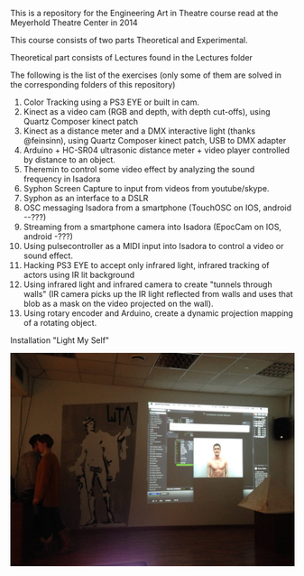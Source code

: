 This is a repository for the Engineering Art in Theatre course read at the Meyerhold Theatre Center in 2014

This course consists of two parts Theoretical and Experimental.

Theoretical part consists of Lectures found in the Lectures folder

The following is the list of the exercises (only some of them are solved in the corresponding folders of this repository)

1. Color Tracking using a PS3 EYE or built in cam.
2. Kinect as a video cam (RGB and depth, with depth cut-offs), using Quartz Composer kinect patch
3. Kinect as a distance meter and a DMX interactive light (thanks @feinsinn), using Quartz Composer kinect patch, USB to DMX adapter
4. Arduino + HC-SR04 ultrasonic distance meter + video player controlled by distance to an object.
5. Theremin to control some video effect by analyzing the sound frequency in Isadora
6. Syphon Screen Capture to input from videos from youtube/skype.
7. Syphon as an interface to a DSLR
8. OSC messaging Isadora from a smartphone (TouchOSC on IOS, android --???)
9. Streaming from a smartphone camera into Isadora (EpocCam on IOS, android -???)
10. Using pulsecontroller as a MIDI input into Isadora to control a video or sound effect.
11. Hacking PS3 EYE to accept only infrared light, infrared tracking of actors using IR lit background
12. Using infrared light and infrared camera to create "tunnels through walls" (IR camera picks up the IR light reflected from walls and uses that blob as a mask on the video projected on the wall).
13. Using rotary encoder and Arduino, create a dynamic projection mapping of a rotating object.


Installation "Light My Self"

![Preview](https://github.com/eighteight/MeyerholdTheatreCenter2016/blob/master/light-my-self.jpg?raw=true)
